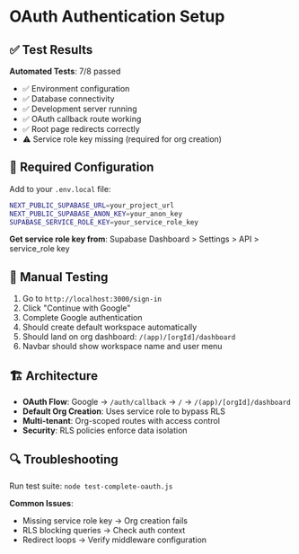 # OAuth Authentication Setup

## ✅ Test Results

**Automated Tests**: 7/8 passed
- ✅ Environment configuration
- ✅ Database connectivity  
- ✅ Development server running
- ✅ OAuth callback route working
- ✅ Root page redirects correctly
- ⚠️ Service role key missing (required for org creation)

## 🔧 Required Configuration

Add to your `.env.local` file:

```bash
NEXT_PUBLIC_SUPABASE_URL=your_project_url
NEXT_PUBLIC_SUPABASE_ANON_KEY=your_anon_key
SUPABASE_SERVICE_ROLE_KEY=your_service_role_key
```

**Get service role key from**: Supabase Dashboard > Settings > API > service_role key

## 🧪 Manual Testing

1. Go to `http://localhost:3000/sign-in`
2. Click "Continue with Google"
3. Complete Google authentication
4. Should create default workspace automatically
5. Should land on org dashboard: `/(app)/[orgId]/dashboard`
6. Navbar should show workspace name and user menu

## 🏗️ Architecture

- **OAuth Flow**: Google → `/auth/callback` → `/` → `/(app)/[orgId]/dashboard`
- **Default Org Creation**: Uses service role to bypass RLS
- **Multi-tenant**: Org-scoped routes with access control
- **Security**: RLS policies enforce data isolation

## 🔍 Troubleshooting

Run test suite: `node test-complete-oauth.js`

**Common Issues**:
- Missing service role key → Org creation fails
- RLS blocking queries → Check auth context
- Redirect loops → Verify middleware configuration
